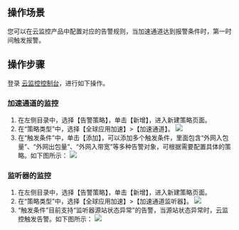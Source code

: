 ## 操作场景
您可以在云监控产品中配置对应的告警规则，当加速通道达到报警条件时，第一时间触发报警。

## 操作步骤
登录 [云监控控制台](https://console.cloud.tencent.com/monitor/policylist/add)，进行如下操作。

### 加速通道的监控
1. 在左侧目录中，选择【告警策略】，单击【新增】，进入新建策略页面。
2. 在“策略类型”中，选择【全球应用加速】>【加速通道】。
![](https://main.qcloudimg.com/raw/21a41c74d5282d4e55cc340824b79e37.png)
3. 在“触发条件”中，单击【添加】，可以添加多个触发条件，里面包含“外网入包量”、“外网出包量”、“外网入带宽”等多种告警对象，可根据需要配置具体的策略。如下图所示：
![](https://main.qcloudimg.com/raw/442694974704ab4e980785107a5c63a5.png)

### 监听器的监控
1. 在左侧目录中，选择【告警策略】，单击【新增】，进入新建策略页面。
2. 在“策略类型”中，选择【全球应用加速】>【加速通道监听器】。
![](https://main.qcloudimg.com/raw/8ed1899153c279a8cdd863dc50a2aecf.png)
3. “触发条件”目前支持“监听器源站状态异常”的告警，当源站状态异常时，云监控触发告警。如下图所示：
![](https://main.qcloudimg.com/raw/0bef097363d0587dcdf3ad7eb22c272f.png)


